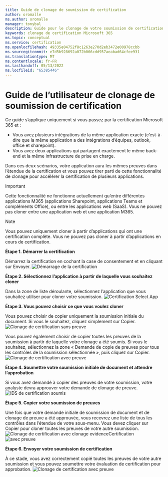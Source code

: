 ```yaml
---
title: Guide de clonage de soumission de certification
author: oromalle
ms.author: oromalle
manager: tonybal
description: Guide pour le clonage de votre soumission de certification Microsoft 365
keywords: clonage de certification Microsoft 365
ms.topic: conceptual
ms.service: certification
ms.openlocfilehash: 49335e04752f8c1263e270d2eb3472e00978ccbb
ms.sourcegitcommit: e7d5b928692a072b066cdd957aeabad64cfee931
ms.translationtype: MT
ms.contentlocale: fr-FR
ms.lasthandoff: 05/13/2022
ms.locfileid: "65385446"
---
```

# <a name="certification-submission-cloning-user-guide"></a>Guide de l’utilisateur de clonage de soumission de certification
Ce guide s’applique uniquement si vous passez par la certification Microsoft 365 et :
- Vous avez plusieurs intégrations de la même application exacte (c’est-à-dire que la même application a des intégrations d’équipes, outlook, office et sharepoint).
- Vous avez deux applications qui partagent exactement le même back-end et la même infrastructure de prise en charge. 

Dans ces deux scénarios, votre application aura les mêmes preuves dans l’étendue de la certification et vous pouvez tirer parti de cette fonctionnalité de clonage pour accélérer la certification de plusieurs applications. 

>[!IMPORTANT]
>Cette fonctionnalité ne fonctionne actuellement qu’entre différentes applications M365 (applications Sharepoint, applications Teams et compléments Office), ou entre les applications web (SaaS). Vous ne pouvez pas cloner entre une application web et une application M365.

>[!NOTE]
>Vous pouvez uniquement cloner à partir d’applications qui ont une certification complète. Vous ne pouvez pas cloner à partir d’applications en cours de certification.

**Étape 1. Démarrer la certification**

Démarrez la certification en cochant la case de consentement et en cliquant sur Envoyer.
![Démarrage de la certification](../media/CertStartConsent.png)


**Étape 2. Sélectionnez l’application à partir de laquelle vous souhaitez cloner**

Dans la zone de liste déroulante, sélectionnez l’application que vous souhaitez utiliser pour cloner votre soumission.
![Certification Select App](../media/CertSelectApp.png)


**Étape 3. Vous pouvez choisir ce que vous voulez cloner**

Vous pouvez choisir de copier uniquement la soumission initiale du document. Si vous le souhaitez, cliquez simplement sur Copier.
![Clonage de certification sans preuve](../media/CertCloneNoEvidence.png)

Vous pouvez également choisir de copier toutes les preuves de la soumission à partir de laquelle votre clonage a été soumis. Si vous le souhaitez, sélectionnez la zone « Demande de copie de preuves pour tous les contrôles de la soumission sélectionnée », puis cliquez sur Copier.
![Clonage de certification avec preuve](../media/CertCloneWithEvidence.png)


**Étape 4. Soumettre votre soumission initiale de document et attendre l’approbation**

Si vous avez demandé à copier des preuves de votre soumission, votre analyste devra approuver votre demande de clonage de preuve.
![IDS de certification soumis](../media/IDSSubmitted.png)


**Étape 5. Copier votre soumission de preuves**

Une fois que votre demande initiale de soumission de document et de clonage de preuve a été approuvée, vous recevrez une liste de tous les contrôles dans l’étendue de votre sous-menu. Vous devez cliquer sur Copier pour cloner toutes les preuves de votre autre soumission.
![Clonage de certification avec clonage evidenceCertification](../media/CertCloneApproved.png)
![ avec preuve](../media/CertCloneApprovedCopied.png)


**Étape 6. Envoyer votre soumission de certification**

À ce stade, vous avez correctement copié toutes les preuves de votre autre soumission et vous pouvez soumettre votre évaluation de certification pour approbation.
![Clonage de certification avec preuve](../media/CertCloneApprovedCopiedSubmit.png)

